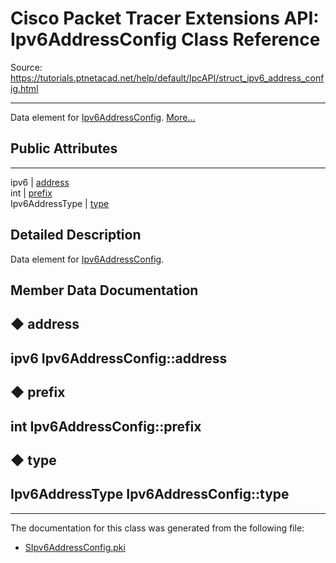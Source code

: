 # Cisco Packet Tracer Extensions API: Ipv6AddressConfig Class Reference

Source: https://tutorials.ptnetacad.net/help/default/IpcAPI/struct_ipv6_address_config.html

---

Data element for [Ipv6AddressConfig](struct_ipv6_address_config.html "Data element for Ipv6AddressConfig."). [More...](struct_ipv6_address_config.html#details)

##  Public Attributes  
  
---  
ipv6 | [address](struct_ipv6_address_config.html#a1eb1b52eeea37ca4a9651d38891af799)  
int | [prefix](struct_ipv6_address_config.html#aea3645421f7632fba5787f2fb0a1fd32)  
Ipv6AddressType | [type](struct_ipv6_address_config.html#a62c937c2b86499f2093583e8391027cb)  
  
## Detailed Description

Data element for [Ipv6AddressConfig](struct_ipv6_address_config.html "Data element for Ipv6AddressConfig."). 

## Member Data Documentation

## ◆ address

ipv6 Ipv6AddressConfig::address  
---  
  
## ◆ prefix

int Ipv6AddressConfig::prefix  
---  
  
## ◆ type

Ipv6AddressType Ipv6AddressConfig::type  
---  
  
* * *

The documentation for this class was generated from the following file:

  * [SIpv6AddressConfig.pki](_s_ipv6_address_config_8pki.html)


